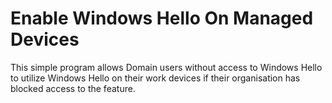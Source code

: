 # Enable Windows Hello On Managed Devices
This simple program allows Domain users without access to Windows Hello to utilize Windows Hello on their work devices if their organisation has blocked access to the feature.
